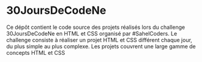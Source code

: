 # 30JoursDeCodeNe
Ce dépôt contient le code source des projets réalisés lors du challenge 30JoursDeCodeNe en HTML et CSS organisé par #SahelCoders. Le challenge consiste à réaliser un projet HTML et CSS différent chaque jour, du plus simple au plus complexe. Les projets couvrent une large gamme de concepts HTML et CSS
